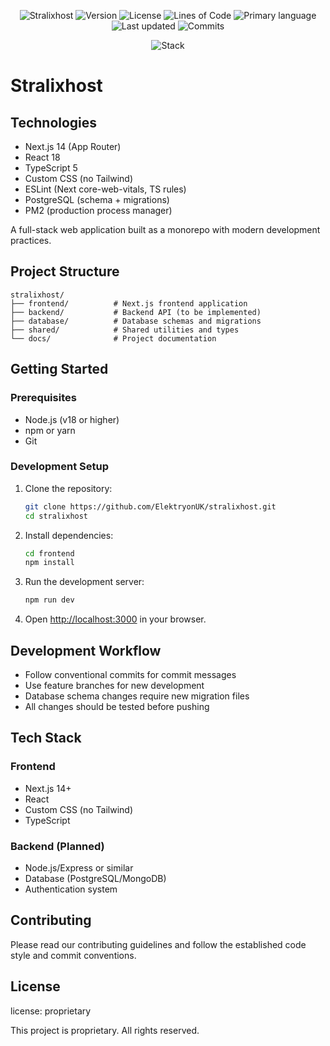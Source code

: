 <!-- Project Information Badges -->
<p align="center">
  <img alt="Stralixhost" src="https://img.shields.io/badge/project%20name-stralixhost-blueviolet" />
  <img alt="Version" src="https://img.shields.io/badge/version-0.2.0-informational" />
  <img alt="License" src="https://img.shields.io/badge/license-Proprietary-red" />
  <img alt="Lines of Code" src="https://img.shields.io/tokei/lines/github/ElektryonUK/stralixhost" />
  <img alt="Primary language" src="https://img.shields.io/github/languages/top/ElektryonUK/stralixhost" />
  <img alt="Last updated" src="https://img.shields.io/github/last-commit/ElektryonUK/stralixhost" />
  <img alt="Commits" src="https://img.shields.io/github/commit-activity/y/ElektryonUK/stralixhost" />
</p>

<p align="center">
  <img alt="Stack" src="https://img.shields.io/badge/stack-FastAPI%2C%20Next.js%2C%20PostgreSQL%2C%20TypeScript%2C%20Python-6a1b9a?logo=python&logoColor=white" />
</p>

# Stralixhost

## Technologies

- Next.js 14 (App Router)
- React 18
- TypeScript 5
- Custom CSS (no Tailwind)
- ESLint (Next core-web-vitals, TS rules)
- PostgreSQL (schema + migrations)
- PM2 (production process manager)

A full-stack web application built as a monorepo with modern development practices.

## Project Structure

```
stralixhost/
├── frontend/          # Next.js frontend application
├── backend/           # Backend API (to be implemented)
├── database/          # Database schemas and migrations
├── shared/            # Shared utilities and types
└── docs/              # Project documentation
```

## Getting Started

### Prerequisites

- Node.js (v18 or higher)
- npm or yarn
- Git

### Development Setup

1. Clone the repository:
   ```bash
   git clone https://github.com/ElektryonUK/stralixhost.git
   cd stralixhost
   ```

2. Install dependencies:
   ```bash
   cd frontend
   npm install
   ```

3. Run the development server:
   ```bash
   npm run dev
   ```

4. Open [http://localhost:3000](http://localhost:3000) in your browser.

## Development Workflow

- Follow conventional commits for commit messages
- Use feature branches for new development
- Database schema changes require new migration files
- All changes should be tested before pushing

## Tech Stack

### Frontend
- Next.js 14+
- React
- Custom CSS (no Tailwind)
- TypeScript

### Backend (Planned)
- Node.js/Express or similar
- Database (PostgreSQL/MongoDB)
- Authentication system

## Contributing

Please read our contributing guidelines and follow the established code style and commit conventions.

## License

license: proprietary

This project is proprietary. All rights reserved.
